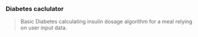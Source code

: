 ### Diabetes caclulator

> Basic Diabetes calculating insulin dosage algorithm for a meal relying on user input data.
